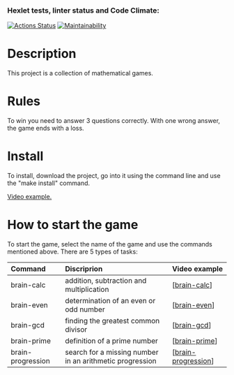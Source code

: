 ### Hexlet tests, linter status and Code Climate:
[![Actions Status](https://github.com/Utrian/python-project-lvl1/workflows/hexlet-check/badge.svg)](https://github.com/Utrian/python-project-lvl1/actions)
[![Maintainability](https://api.codeclimate.com/v1/badges/a99a88d28ad37a79dbf6/maintainability)](https://codeclimate.com/github/codeclimate/codeclimate/maintainability)

# Description
This project is a collection of mathematical games.

# Rules
To win you need to answer 3 questions correctly. With one wrong answer, the game ends with a loss.

# Install
To install, download the project, go into it using the command line and use the "make install" command.

[Video example.](https://asciinema.org/a/nPMwy6Xshat6eqfZpSklcJqI7)

# How to start the game
To start the game, select the name of the game and use the commands mentioned above. 
There are 5 types of tasks:

Command | Discriprion | Video example
:-------|:-------| :-----------
brain-calc | addition, subtraction and multiplication | [[brain-calc](https://asciinema.org/a/BeDBHKOhFS2mt7MElQV25QitS)]
brain-even | determination of an even or odd number | [[brain-even](https://asciinema.org/a/Ohvu6fLtEQRlLBHe6BMCwLrq7)]
brain-gcd | finding the greatest common divisor | [[brain-gcd](https://asciinema.org/a/ACYpgT8hSK3jpkscoEy2HUX00)]
brain-prime | definition of a prime number | [[brain-prime](https://asciinema.org/a/FUaLvolt9P3a3vcVGdyS8JG8v)]
brain-progression | search for a missing number in an arithmetic progression | [[brain-progression](https://asciinema.org/a/sIEpWOW751XGGJTsJFC4758uq)]

